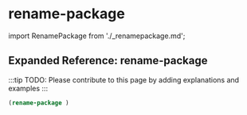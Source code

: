 # rename-package

import RenamePackage from './_renamepackage.md';

<RenamePackage />

## Expanded Reference: rename-package

:::tip
TODO: Please contribute to this page by adding explanations and examples
:::

```lisp
(rename-package )
```
